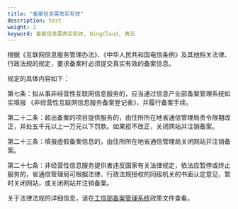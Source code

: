 ```yaml
---
title: "备案信息需真实有效"
description: test
weight: 2
keyword: 备案信息需真实有效, QingCloud, 青云
---
```




根据《互联网信息服务管理办法》、《中华人民共和国电信条例》及其他相关法律、行政法规的规定，要求备案时必须提交真实有效的备案信息。

规定的具体内容如下： 

第七条：拟从事非经营性互联网信息服务的，应当通过信息产业部备案管理系统如实填报 《非经营性互联网信息服务备案登记表》，并履行备案手续。 

第二十二条：超出备案的项目提供服务的，由住所所在地省通信管理局责令限期改正，并处五千元以上一万元以下罚款。如果拒不改正，关闭网站并注销备案。

第二十三条：填报虚假备案信息的，由住所所在地省通信管理局关闭网站并注销备案。

第二十七条：非经营性信息服务提供者违反国家有关法律规定，依法应暂停或终止服务的，省通信管理局可根据法律、行政法规授权的同级机关的书面认定意见，暂时关闭网站，或关闭网站并注销备案。

关于法律法规的详细信息，请在[工信部备案管理系统](https://beian.miit.gov.cn)政策文件查看。 